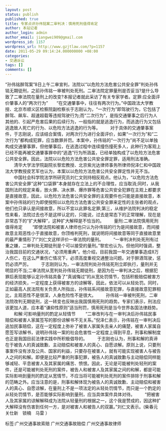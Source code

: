 ```yaml
---
layout: post
status: publish
published: true
title: 专家点评孙伟铭案二审判决：慎用死刑值得肯定
author: 本站记者
author_login: admin
author_email: jiangwei909@gmail.com
wordpress_id: 1157
wordpress_url: http://www.gzjtlaw.com/?p=1157
date: 2011-05-29 09:14:24.000000000 +08:00
categories:
- 交通诉讼
tags: []
comments: []
---
```

&ldquo;孙伟铭醉驾案&rdquo;8日上午二审宣判，法院以&ldquo;以危险方法危害公共安全罪&rdquo;判处孙伟铭无期徒刑，之前孙伟铭一审被判处死刑。二审法院定罪量刑是否妥当?是什么导致了二审法院在量刑上的改变?本报记者就此采访了有关专家学者。定罪:应全面评价肇事人的&ldquo;两次行为&rdquo;　　&ldquo;在交通肇事中，往往有两次行为。&rdquo;中国政法大学教授、北京市顺义区检察院副检察长于志刚认为，&ldquo;一次行为&rdquo;即驾驶行为，它包括了醉驾、飙车、超速超载等违规驾驶行为;而&ldquo;二次行为&rdquo;，是指交通肇事之后行为人其他的、引起严危害后果的后续行为，一般指的就是逃逸行为，而逃逸行为又包括逃逸致人死亡的行为、以危险方法逃逸的行为等。 　　对于具体的交通肇事案件，于志刚说，应该结合案情，对两次行为进行全面评价，如果&ldquo;一次行为&rdquo;和&ldquo;二次行为&rdquo;都构成犯罪，应当数罪并罚。本案中，孙伟铭的&ldquo;一次行为&rdquo;尚不足以单独构成交通肇事罪，但他肇事后，在逃逸过程中连续撞伤撞死多人，此种行为客观上已经不能再被交通肇事罪中的&ldquo;逃逸&rdquo;行为所涵盖，已经单独构成了以危险方法危害公共安全罪。因此，法院以以危险方法危害公共安全罪定罪，适用刑法准确。 　　清华大学法学院副院长黎宏教授、北京紫光达律师事务所律师倪泽仁和中国政法大学教授皮艺军也认为，本案以以危险方法危害公共安全罪定性并无不当。 　　中国社会科学院法学所研究员刘仁文则持相反观点。他认为，&ldquo;以危险方法危害公共安全罪&rdquo;这种&ldquo;口袋罪&rdquo;本身就存在立法上的不合理性，应当取消;同时，从我国刑法的规定来看，放火罪、决水罪、爆炸罪等危害公共安全犯罪在主观上都要求是直接故意，因此，以危险方法危害公共安全罪的主观要件也只能是直接故意，本案中孙伟铭的行为即使按照以以危险方法危害公共安全罪来定性的主张者的观点，他们也只承认是间接故意，所以不宜以此罪名定罪;第三，从维护法院判决的稳定性来看，法院过去也不是这样认定的，只能说，过去是常态下的正常理解，现在是非常态下的&ldquo;扩大解释&rdquo;，这种扩大解释是不恰当的。 　　量刑:二审法院慎用死刑值得肯定 　　&ldquo;即使法院和被害人律师也只认为孙伟铭的行为是间接故意，而间接故意主观恶性小于直接故意，你顶格判死刑，就说明将间接故意等同于直接故意里的最严重情形了!&rdquo;刘仁文这样评价一审法院的量刑。 　　&ldquo;一审判决判处死刑有过重之嫌，二审判处无期徒刑是个可以接受的量刑。&rdquo;黎宏也认为。但他同时强调，整治我国目前的交通状况，&ldquo;必须用重典&rdquo;。他介绍，目前我国一年交通肇事造成8万人伤亡，在这么严重伤亡情况下，必须高度重视交通整治问题。对于醉酒驾驶，惩罚必须严厉。 　　于志刚则认为，一审法院判处孙伟铭死刑立即执行，量刑并无明显的不当;二审法院从宽判处孙伟铭无期徒刑，是因为在一审判决之后，根据犯罪后表现能够认定孙伟铭具备了&ldquo;真诚悔过&rdquo;的从宽处罚情节，包括积极赔偿被害方的经济损失，一定程度上获得被害方的谅解等，因此，依法可以从轻处罚。同时，正如最高人民法院有关负责人所指出，孙伟铭系间接故意犯罪，与直接故意犯罪相比，主观恶性不是很深，人身危险性不是很大。 　　孙伟铭一审被判死刑，二审法院改判无期徒刑，这一转变也反映出我国慎用死刑的趋势。专家们表示，刑法应该更加人道，应本着&ldquo;谦抑性原则&rdquo;适当刑罚，慎用死刑是当今世界各国法律趋势。 　　和解:可影响量刑的酌定从轻情节 　　&ldquo;二审改判与在一审判决后孙伟铭民事赔偿和被害人家属签写的那份谅解书不无关系。&rdquo;倪泽仁表示，孙伟铭在一审判决后追加民事赔偿，这在一定程度上弥补了被害人家属失去亲人的痛楚，被害人家属自愿签写谅解书，说明孙伟铭一案的社会危害性一定程度上得到平息，刑事和解制度也正是我国目前法律实践中所积极倡导的。 　　于志刚也认为，刑事和解的真谛在于被告人的真诚致歉、主动赔偿和被害人的真心、自愿谅解。原则上说，只要刑事案件没有涉及公共、国家的利益，只要存在被害人，就有可能实现被害人与被告人之间的和解。即便是比较严重的刑事犯罪，被告人的真诚致歉与主动赔偿同样能够减轻、平息被害人及其家属的痛苦、愤恨。因此，无论是可能被判处轻刑的案件，还是可能被判处死刑的案件，被告人和被害人及其家属之间的和解，都是可能实际影响到量刑的酌定从宽情节，不应当将可能被判处死刑的案件排除于刑事和解的范畴之外。应当注意的是，刑事和解体现为被告人的真诚致歉、主动赔偿和被害人的真心、自愿谅解，在量刑上不是一项法定的从轻处罚情节，而只是一个酌定的从轻处罚情节，是否能够实际影响到量刑，应当具体案件具体对待。 　　&ldquo;把被害人及其家属的谅解解释成为法院从轻量刑的根据之一，这个我是赞成的，因这种扩大解释没有伤害到任何一方，是对被害人和被告人的双赢。&rdquo;刘仁文表示。(柴春元 关仕新　锁楠　马雷 ）标签:广州交通事故索赔 广州交通事故赔偿 广州交通事故律师
